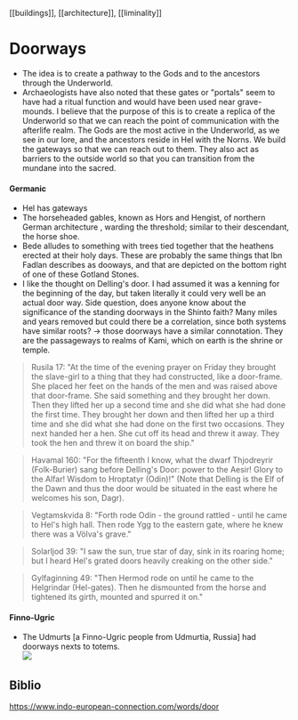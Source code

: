 [[buildings]], [[architecture]], [[liminality]]
# Doorways


- The idea is to create a pathway to the Gods and to the ancestors through the Underworld.
- Archaeologists have also noted that these gates or "portals" seem to have had a ritual function and would have been used near grave-mounds. I believe that the purpose of this is  to create a replica of the Underworld so that we can reach the point of communication with the afterlife realm. The Gods are the most active in the Underworld, as we see in our lore, and the ancestors reside in Hel with the Norns. We build the gateways so that we can reach out to them. They also act as barriers to the outside world so that you can transition from the mundane into the sacred.

#### Germanic
- Hel has gateways
- The horseheaded gables, known as Hors and Hengist, of northern German architecture , warding the threshold; similar to their descendant, the horse shoe.
- Bede alludes to something with trees tied together that the heathens erected at their holy days. These are probably the same things that Ibn Fadlan describes as dooways, and that are depicted on the bottom right of one of these Gotland Stones.
- I like the thought on Delling's door. I had assumed it was a kenning for the beginning of the day, but taken literally it could very well be an actual door way.
Side question, does anyone know about the significance of the standing doorways in the Shinto faith? Many miles and years removed but could there be a correlation, since both systems have similar roots? -> those doorways have a similar connotation. They are the passageways to realms of Kami, which on earth is the shrine or temple.
> Rusila 17: "At the time of the evening prayer on Friday they brought the slave-girl to a thing that they had constructed, like a door-frame. She placed her feet on the hands of the men and was raised above that door-frame. She said something and they brought her down. Then they lifted her up a second time and she did what she had done the first time. They brought her down and then lifted her up a third time and she did what she had done on the first two occasions. They next handed her a hen. She cut off its head and threw it away. They took the hen and threw it on board the ship."

> Havamal 160: "For the fifteenth I know, what the dwarf Thjodreyrir (Folk-Burier) sang before Delling's Door: power to the Aesir! Glory to the Alfar! Wisdom to Hroptatyr (Odin)!" (Note that Delling is the Elf of the Dawn and thus the door would be situated in the east where he welcomes his son, Dagr).

> Vegtamskvida 8:  "Forth rode Odin -
> the ground rattled -
> until he came 
> to Hel's high hall.
> Then rode Ygg 
> to the eastern gate,
> where he knew there was
> a Völva's grave."

> Solarljod 39: "I saw the sun, true star of day, sink in its roaring home; but I heard Hel's grated doors heavily creaking on the other side."

> Gylfaginning 49: "Then Hermod rode on until he came to the Helgrindar (Hel-gates). Then he dismounted from the horse and tightened its girth, mounted and spurred it on."


#### Finno-Ugric
- The Udmurts [a Finno-Ugric people from Udmurtia, Russia] had doorways nexts to totems.  
![](a/doorway-udmurt.jpg)

## Biblio
https://www.indo-european-connection.com/words/door